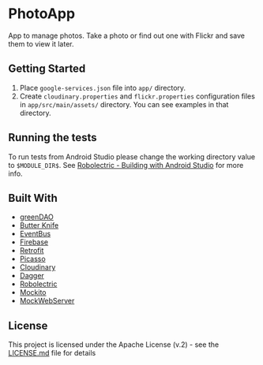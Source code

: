 # PhotoApp

App to manage photos. Take a photo or find out one with Flickr and save them to view it later.

## Getting Started

1. Place `google-services.json` file into `app/` directory.
2. Create `cloudinary.properties` and `flickr.properties` configuration files in `app/src/main/assets/` directory. You can see examples in that directory.

## Running the tests

To run tests from Android Studio please change the working directory value to `$MODULE_DIR$`. See [Robolectric - Building with Android Studio](http://robolectric.org/getting-started/) for more info.

## Built With

* [greenDAO](http://greenrobot.org/greendao/)
* [Butter Knife](http://jakewharton.github.io/butterknife/)
* [EventBus](http://greenrobot.org/eventbus/)
* [Firebase](https://firebase.google.com/)
* [Retrofit](http://square.github.io/retrofit/)
* [Picasso](http://square.github.io/picasso/)
* [Cloudinary](http://cloudinary.com/)
* [Dagger](http://square.github.io/dagger/)
* [Robolectric](http://robolectric.org/)
* [Mockito](http://site.mockito.org/)
* [MockWebServer](https://github.com/square/okhttp/tree/master/mockwebserver)

## License

This project is licensed under the Apache License (v.2) - see the [LICENSE.md](LICENSE.md) file for details

